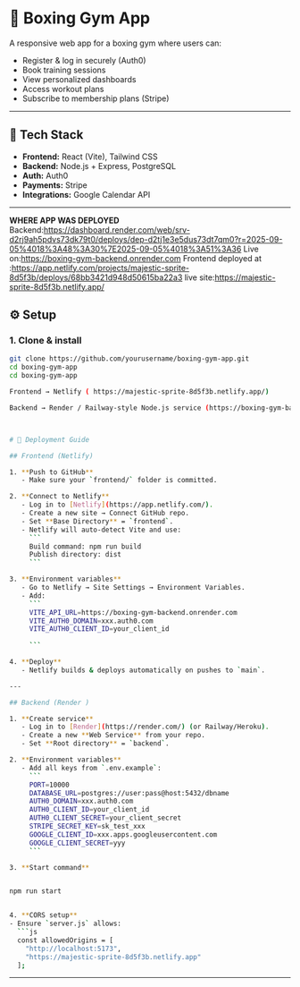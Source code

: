 # 🥊 Boxing Gym App

A responsive web app for a boxing gym where users can:
- Register & log in securely (Auth0)
- Book training sessions
- View personalized dashboards
- Access workout plans
- Subscribe to membership plans (Stripe)

---

## 🚀 Tech Stack
- **Frontend:** React (Vite), Tailwind CSS  
- **Backend:** Node.js + Express, PostgreSQL  
- **Auth:** Auth0  
- **Payments:** Stripe  
- **Integrations:** Google Calendar API  

---
**WHERE APP WAS DEPLOYED**
Backend:https://dashboard.render.com/web/srv-d2rj9ah5pdvs73dk79t0/deploys/dep-d2tj1e3e5dus73dt7qm0?r=2025-09-05%4018%3A48%3A30%7E2025-09-05%4018%3A51%3A36
Live on:https://boxing-gym-backend.onrender.com
Frontend deployed at :https://app.netlify.com/projects/majestic-sprite-8d5f3b/deploys/68bb3421d948d50615ba22a3
live site:https://majestic-sprite-8d5f3b.netlify.app/

## ⚙️ Setup

### 1. Clone & install
```bash
git clone https://github.com/yourusername/boxing-gym-app.git
cd boxing-gym-app
cd boxing-gym-app

Frontend → Netlify ( https://majestic-sprite-8d5f3b.netlify.app/)

Backend → Render / Railway-style Node.js service (https://boxing-gym-backend.onrender.com).



# 🚀 Deployment Guide

## Frontend (Netlify)

1. **Push to GitHub**
   - Make sure your `frontend/` folder is committed.

2. **Connect to Netlify**
   - Log in to [Netlify](https://app.netlify.com/).
   - Create a new site → Connect GitHub repo.
   - Set **Base Directory** = `frontend`.
   - Netlify will auto-detect Vite and use:
     ```
     Build command: npm run build
     Publish directory: dist
     ```

3. **Environment variables**
   - Go to Netlify → Site Settings → Environment Variables.
   - Add:
     ```
     VITE_API_URL=https://boxing-gym-backend.onrender.com
     VITE_AUTH0_DOMAIN=xxx.auth0.com
     VITE_AUTH0_CLIENT_ID=your_client_id
     
     ```

4. **Deploy**
   - Netlify builds & deploys automatically on pushes to `main`.

---

## Backend (Render )

1. **Create service**
   - Log in to [Render](https://render.com/) (or Railway/Heroku).
   - Create a new **Web Service** from your repo.
   - Set **Root directory** = `backend`.

2. **Environment variables**
   - Add all keys from `.env.example`:
     ```
     PORT=10000
     DATABASE_URL=postgres://user:pass@host:5432/dbname
     AUTH0_DOMAIN=xxx.auth0.com
     AUTH0_CLIENT_ID=your_client_id
     AUTH0_CLIENT_SECRET=your_client_secret
     STRIPE_SECRET_KEY=sk_test_xxx
     GOOGLE_CLIENT_ID=xxx.apps.googleusercontent.com
     GOOGLE_CLIENT_SECRET=yyy
     ```

3. **Start command**


npm run start


4. **CORS setup**
- Ensure `server.js` allows:
  ```js
  const allowedOrigins = [
    "http://localhost:5173",
    "https://majestic-sprite-8d5f3b.netlify.app"
  ];
  ```

---





